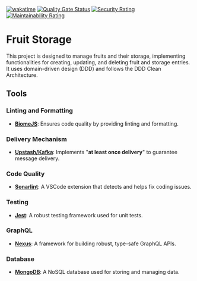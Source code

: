 [![wakatime](https://wakatime.com/badge/user/152d6023-67ff-4cb4-a5dc-21f42dcf7f47/project/3cedd4c5-d38a-4676-9d26-51299672d930.svg)](https://wakatime.com/badge/user/152d6023-67ff-4cb4-a5dc-21f42dcf7f47/project/3cedd4c5-d38a-4676-9d26-51299672d930)
[![Quality Gate Status](https://sonarcloud.io/api/project_badges/measure?project=KuroXI_fruit-storage&metric=alert_status)](https://sonarcloud.io/summary/new_code?id=KuroXI_fruit-storage)
[![Security Rating](https://sonarcloud.io/api/project_badges/measure?project=KuroXI_fruit-storage&metric=security_rating)](https://sonarcloud.io/summary/new_code?id=KuroXI_fruit-storage)
[![Maintainability Rating](https://sonarcloud.io/api/project_badges/measure?project=KuroXI_fruit-storage&metric=sqale_rating)](https://sonarcloud.io/summary/new_code?id=KuroXI_fruit-storage)

# Fruit Storage

This project is designed to manage fruits and their storage, implementing functionalities for creating, updating, and deleting fruit and storage entries. It uses domain-driven design (DDD) and follows the DDD Clean Architecture.

## Tools

### Linting and Formatting
- [**BiomeJS**](https://biomejs.dev/): Ensures code quality by providing linting and formatting.

### Delivery Mechanism
- [**Upstash/Kafka**](https://console.upstash.com/kafka): Implements "**at least once delivery**" to guarantee message delivery.

### Code Quality
- [**Sonarlint**](https://marketplace.visualstudio.com/items?itemName=SonarSource.sonarlint-vscode): A VSCode extension that detects and helps fix coding issues.

### Testing
- [**Jest**](https://jestjs.io/): A robust testing framework used for unit tests.

### GraphQL
- [**Nexus**](https://nexusjs.org/): A framework for building robust, type-safe GraphQL APIs.

### Database
- [**MongoDB**](https://www.mongodb.com/): A NoSQL database used for storing and managing data.